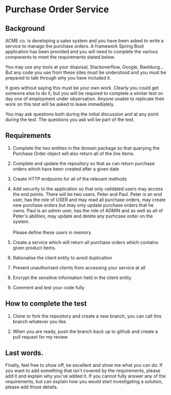 # Purchase Order Service

## Background 

ACME co. is developing a sales system and you have been asked to write a service to manage the purchase orders.  A framework Spring Boot application has been provided and you will need to complete the various components to meet the requirements stated below.

You may use any tools at your disposal, Stackoverflow, Google, Baeldung... But any code you use from these sites must be understood and you must be prepared to talk through why you have included it.

It goes without saying this must be your own work.  Clearly you could get someone else to do it, but you will be required to complete a similar test on day one of employment under observation. Anyone unable to replicate their work on this test will be asked to leave immediately.

You may ask questions both during the initial discussion and at any point during the test.  The questions you ask will be part of the test.

## Requirements

1. Complete the two entities in the domain package so that querying the Purchase Order object will also return all of the line items.


2. Complete and update the repository so that as can return purchase orders which have been created after a given date


3. Create HTTP endpoints for all of the relevant methods 


4. Add security to the application so that only validated users may access the end points.  There will be two users.  Peter and Paul.  Peter is an end user, has the role of USER and may read all purchase orders, may create new purchase orders but may only update purchase orders that he owns.  Paul is an admin user, has the role of ADMIN and as well as all of Peter's abilities, may update and delete any purhcase order on the system.  <br/><br/>Please define these users in memory.

 
5. Create a service which will return all purchase orders which contains given product items.


6. Rationalise the client entity to avoid duplication


7. Prevent unauthorised clients from accessing your service at all


8. Encrypt the sensitive information held in the client entity


9. Comment and test your code fully


## How to complete the test

1. Clone or fork the repository and create a new branch, you can call this branch whatever you like.

2. When you are ready, push the branch back up to github and create a pull request for my review


## Last words.

Finally, feel free to show off, be excellent and show me what you can do.  If you want to add something that isn't covered by the requirements, please add it and explain why you've added it.  If you cannot fully answer any of the requirements, but can explain how you would start investigating a solution, please add those details.
